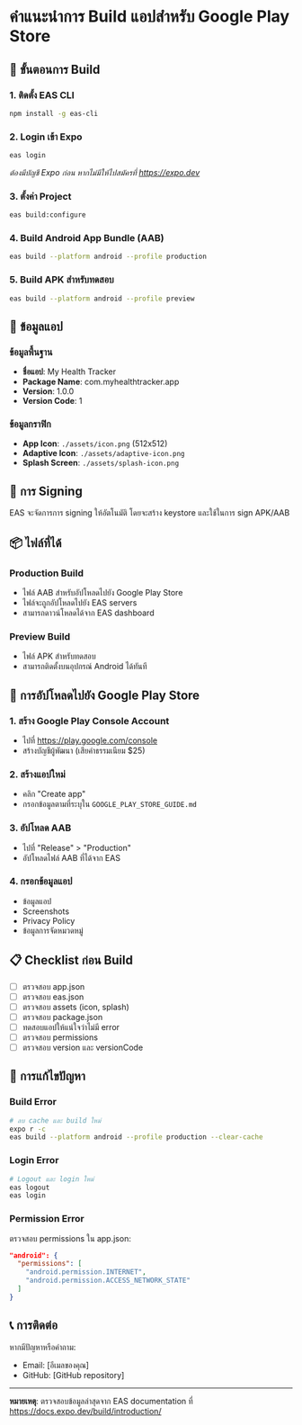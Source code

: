 # คำแนะนำการ Build แอปสำหรับ Google Play Store

## 🚀 ขั้นตอนการ Build

### 1. ติดตั้ง EAS CLI
```bash
npm install -g eas-cli
```

### 2. Login เข้า Expo
```bash
eas login
```
*ต้องมีบัญชี Expo ก่อน หากไม่มีให้ไปสมัครที่ https://expo.dev*

### 3. ตั้งค่า Project
```bash
eas build:configure
```

### 4. Build Android App Bundle (AAB)
```bash
eas build --platform android --profile production
```

### 5. Build APK สำหรับทดสอบ
```bash
eas build --platform android --profile preview
```

## 📱 ข้อมูลแอป

### ข้อมูลพื้นฐาน
- **ชื่อแอป**: My Health Tracker
- **Package Name**: com.myhealthtracker.app
- **Version**: 1.0.0
- **Version Code**: 1

### ข้อมูลกราฟิก
- **App Icon**: `./assets/icon.png` (512x512)
- **Adaptive Icon**: `./assets/adaptive-icon.png`
- **Splash Screen**: `./assets/splash-icon.png`

## 🔐 การ Signing

EAS จะจัดการการ signing ให้อัตโนมัติ โดยจะสร้าง keystore และใช้ในการ sign APK/AAB

## 📦 ไฟล์ที่ได้

### Production Build
- ไฟล์ AAB สำหรับอัปโหลดไปยัง Google Play Store
- ไฟล์จะถูกอัปโหลดไปยัง EAS servers
- สามารถดาวน์โหลดได้จาก EAS dashboard

### Preview Build
- ไฟล์ APK สำหรับทดสอบ
- สามารถติดตั้งบนอุปกรณ์ Android ได้ทันที

## 🎯 การอัปโหลดไปยัง Google Play Store

### 1. สร้าง Google Play Console Account
- ไปที่ https://play.google.com/console
- สร้างบัญชีผู้พัฒนา (เสียค่าธรรมเนียม $25)

### 2. สร้างแอปใหม่
- คลิก "Create app"
- กรอกข้อมูลตามที่ระบุใน `GOOGLE_PLAY_STORE_GUIDE.md`

### 3. อัปโหลด AAB
- ไปที่ "Release" > "Production"
- อัปโหลดไฟล์ AAB ที่ได้จาก EAS

### 4. กรอกข้อมูลแอป
- ข้อมูลแอป
- Screenshots
- Privacy Policy
- ข้อมูลการจัดหมวดหมู่

## 📋 Checklist ก่อน Build

- [ ] ตรวจสอบ app.json
- [ ] ตรวจสอบ eas.json
- [ ] ตรวจสอบ assets (icon, splash)
- [ ] ตรวจสอบ package.json
- [ ] ทดสอบแอปให้แน่ใจว่าไม่มี error
- [ ] ตรวจสอบ permissions
- [ ] ตรวจสอบ version และ versionCode

## 🐛 การแก้ไขปัญหา

### Build Error
```bash
# ลบ cache และ build ใหม่
expo r -c
eas build --platform android --profile production --clear-cache
```

### Login Error
```bash
# Logout และ login ใหม่
eas logout
eas login
```

### Permission Error
ตรวจสอบ permissions ใน app.json:
```json
"android": {
  "permissions": [
    "android.permission.INTERNET",
    "android.permission.ACCESS_NETWORK_STATE"
  ]
}
```

## 📞 การติดต่อ

หากมีปัญหาหรือคำถาม:
- Email: [อีเมลของคุณ]
- GitHub: [GitHub repository]

---

**หมายเหตุ**: ตรวจสอบข้อมูลล่าสุดจาก EAS documentation ที่ https://docs.expo.dev/build/introduction/
